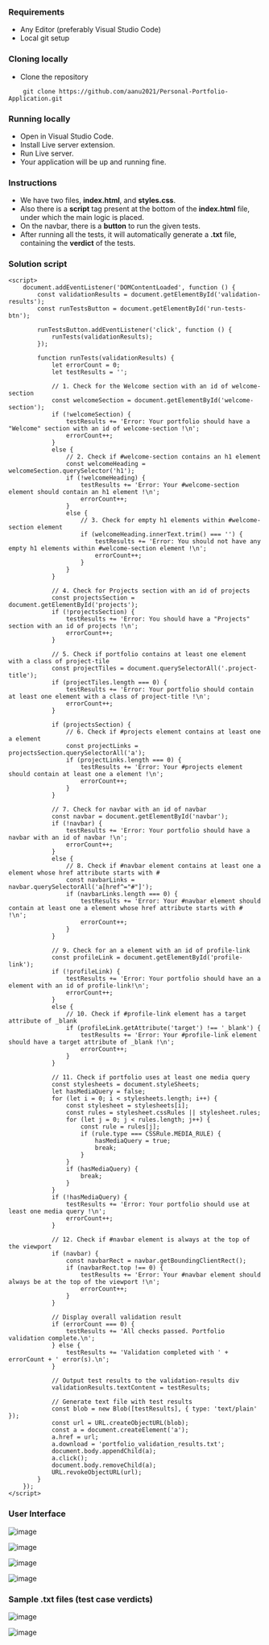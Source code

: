 ### Requirements

- Any Editor (preferably Visual Studio Code)
- Local git setup 


### Cloning locally

- Clone the repository 

```console
    git clone https://github.com/aanu2021/Personal-Portfolio-Application.git
```

### Running locally

- Open in Visual Studio Code.
- Install Live server extension.
- Run Live server.
- Your application will be up and running fine.


### Instructions

- We have two files, <b>index.html</b>, and <b>styles.css</b>.
- Also there is a <b>script</b> tag present at the bottom of the <b>index.html</b> file, under which the main logic is placed.
- On the navbar, there is a <b>button</b> to run the given tests.
- After running all the tests, it will automatically generate a <b>.txt</b> file, containing the <b>verdict</b> of the tests.


### Solution script

```
<script>
    document.addEventListener('DOMContentLoaded', function () {
        const validationResults = document.getElementById('validation-results');
        const runTestsButton = document.getElementById('run-tests-btn');

        runTestsButton.addEventListener('click', function () {
            runTests(validationResults);
        });

        function runTests(validationResults) {
            let errorCount = 0;
            let testResults = '';

            // 1. Check for the Welcome section with an id of welcome-section
            const welcomeSection = document.getElementById('welcome-section');
            if (!welcomeSection) {
                testResults += 'Error: Your portfolio should have a "Welcome" section with an id of welcome-section !\n';
                errorCount++;
            }
            else {
                // 2. Check if #welcome-section contains an h1 element
                const welcomeHeading = welcomeSection.querySelector('h1');
                if (!welcomeHeading) {
                    testResults += 'Error: Your #welcome-section element should contain an h1 element !\n';
                    errorCount++;
                }
                else {
                    // 3. Check for empty h1 elements within #welcome-section element
                    if (welcomeHeading.innerText.trim() === '') {
                        testResults += 'Error: You should not have any empty h1 elements within #welcome-section element !\n';
                        errorCount++;
                    }
                }
            }

            // 4. Check for Projects section with an id of projects
            const projectsSection = document.getElementById('projects');
            if (!projectsSection) {
                testResults += 'Error: You should have a "Projects" section with an id of projects !\n';
                errorCount++;
            }

            // 5. Check if portfolio contains at least one element with a class of project-tile
            const projectTiles = document.querySelectorAll('.project-title');
            if (projectTiles.length === 0) {
                testResults += 'Error: Your portfolio should contain at least one element with a class of project-title !\n';
                errorCount++;
            }

            if (projectsSection) {
                // 6. Check if #projects element contains at least one a element
                const projectLinks = projectsSection.querySelectorAll('a');
                if (projectLinks.length === 0) {
                    testResults += 'Error: Your #projects element should contain at least one a element !\n';
                    errorCount++;
                }
            }

            // 7. Check for navbar with an id of navbar
            const navbar = document.getElementById('navbar');
            if (!navbar) {
                testResults += 'Error: Your portfolio should have a navbar with an id of navbar !\n';
                errorCount++;
            }
            else {
                // 8. Check if #navbar element contains at least one a element whose href attribute starts with #
                const navbarLinks = navbar.querySelectorAll('a[href^="#"]');
                if (navbarLinks.length === 0) {
                    testResults += 'Error: Your #navbar element should contain at least one a element whose href attribute starts with # !\n';
                    errorCount++;
                }
            }

            // 9. Check for an a element with an id of profile-link
            const profileLink = document.getElementById('profile-link');
            if (!profileLink) {
                testResults += 'Error: Your portfolio should have an a element with an id of profile-link!\n';
                errorCount++;
            }
            else {
                // 10. Check if #profile-link element has a target attribute of _blank
                if (profileLink.getAttribute('target') !== '_blank') {
                    testResults += 'Error: Your #profile-link element should have a target attribute of _blank !\n';
                    errorCount++;
                }
            }

            // 11. Check if portfolio uses at least one media query
            const stylesheets = document.styleSheets;
            let hasMediaQuery = false;
            for (let i = 0; i < stylesheets.length; i++) {
                const stylesheet = stylesheets[i];
                const rules = stylesheet.cssRules || stylesheet.rules;
                for (let j = 0; j < rules.length; j++) {
                    const rule = rules[j];
                    if (rule.type === CSSRule.MEDIA_RULE) {
                        hasMediaQuery = true;
                        break;
                    }
                }
                if (hasMediaQuery) {
                    break;
                }
            }
            if (!hasMediaQuery) {
                testResults += 'Error: Your portfolio should use at least one media query !\n';
                errorCount++;
            }

            // 12. Check if #navbar element is always at the top of the viewport
            if (navbar) {
                const navbarRect = navbar.getBoundingClientRect();
                if (navbarRect.top !== 0) {
                    testResults += 'Error: Your #navbar element should always be at the top of the viewport !\n';
                    errorCount++;
                }
            }

            // Display overall validation result
            if (errorCount === 0) {
                testResults += 'All checks passed. Portfolio validation complete.\n';
            } else {
                testResults += 'Validation completed with ' + errorCount + ' error(s).\n';
            }

            // Output test results to the validation-results div
            validationResults.textContent = testResults;

            // Generate text file with test results
            const blob = new Blob([testResults], { type: 'text/plain' });
            const url = URL.createObjectURL(blob);
            const a = document.createElement('a');
            a.href = url;
            a.download = 'portfolio_validation_results.txt';
            document.body.appendChild(a);
            a.click();
            document.body.removeChild(a);
            URL.revokeObjectURL(url);
        }
    });
</script>

```


### User Interface 

![image](https://github.com/aanu2021/Personal-Portfolio-Application/assets/91496248/f4d5bda5-3467-4b30-ac55-765754649769)

![image](https://github.com/aanu2021/Personal-Portfolio-Application/assets/91496248/845e5b0d-f422-4f64-824f-1629c67506f5)

![image](https://github.com/aanu2021/Personal-Portfolio-Application/assets/91496248/94e8a8ad-b758-4d95-80ee-bd66556ffed4)

![image](https://github.com/aanu2021/Personal-Portfolio-Application/assets/91496248/53bcb23b-f582-4ac8-ab47-d313f13ab156)


### Sample .txt files (test case verdicts)

![image](https://github.com/aanu2021/Personal-Portfolio-Application/assets/91496248/6721b361-cfb9-4142-9685-05a46afbf73a)

![image](https://github.com/aanu2021/Personal-Portfolio-Application/assets/91496248/e51b56c5-3a31-4096-893e-a7f9d4be85df)

